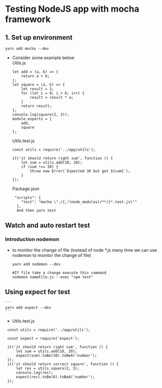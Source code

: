 # Testing NodeJS app with mocha framework


## 1. Set up environment
```
yarn add mocha --dev
```
- Consider some example below <br>
    Utils.js
    ```
    let add = (a, b) => {
        return a + b;
    };
    let square = (a, b) => {
        let result = 1;
        for (let i = 0; i < b; i++) {
            result = result * a;
        }
        return result;
    };
    console.log(square(2, 3));
    module.exports = {
        add,
        square
    };
    ```
    Utils.test.js
    ```
    const utils = require('../app/utils');

    it('it should return right sum', function () {
        let sum = utils.add(10, 20);
        if (sum !== 30) {
            throw new Error(`Expected 30 but get ${sum}`);
        }
    });
    ```
    Package.json
    ```
     "scripts": {
        "test": "mocha \"./{,!(node_modules)/**/}*.test.js\""
      },
      And then yarn test
    ```
## Watch and auto restart test
### Introduction nodemon
 - to monitor the change of file (instead of node *.js many time
we can use nodemon to monitor the change of file)
    ```
    yarn add nodemon --dev

    #If file take a change execute this command
    nodemon nameFile.js --exec "npm test"
    ```

## Using expect for test
    ```
    yarn add expect --dev
    ```
   - Utils.test.js
   ```
    const utils = require('../app/utils');

    const expect = require('expect');

    it('it should return right sum', function () {
        let sum = utils.add(10, 20);
        expect(sum).toBe(30).toBeA('number');
    });
    it('it should return correct square', function () {
        let res = utils.square(2, 3);
        console.log(res);
        expect(res).toBe(8).toBeA('number');
    });
   ```